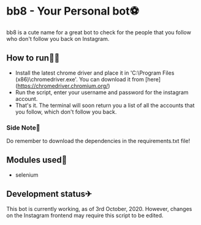 # bb8 - Your Personal bot⚽
 bb8 is a cute name for a great bot to check for the people that you follow who don't follow you back on Instagram.
 
 ## How to run🏃‍♀️
 * Install the latest chrome driver and place it in 'C:\Program Files (x86)\chromedriver.exe'. You can download it 
   from [here] (https://chromedriver.chromium.org/)
 * Run the script, enter your username and password for the instagram account.
 * That's it. The terminal will soon return you a list of all the accounts that you follow, which don't follow you back.

 ### Side Note📝 
 Do remember to download the dependencies in the requirements.txt file!
 
 ## Modules used🧩 
 * selenium 
 
 ## Development status✈
 This bot is currently working, as of 3rd October, 2020. However, changes on the Instagram frontend may require 
 this script to be edited. 
